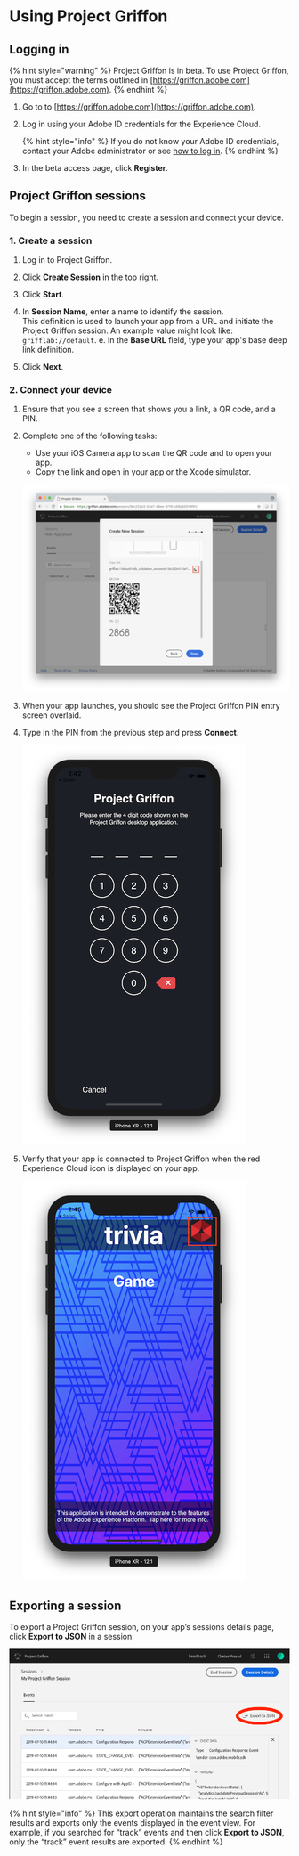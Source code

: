 # Using Project Griffon

## Logging in

{% hint style="warning" %}
Project Griffon is in beta. To use Project Griffon, you must accept the terms outlined in [https://griffon.adobe.com](https://griffon.adobe.com).
{% endhint %}

1. Go to to [https://griffon.adobe.com](https://griffon.adobe.com).
2. Log in using your Adobe ID credentials for the Experience Cloud.

    {% hint style="info" %}
    If you do not know your Adobe ID credentials, contact your Adobe administrator or see [how to log in](https://docs.adobe.com/content/help/en/core-services/interface/manage-users-and-products/getting-started-experience-cloud.html).
    {% endhint %}

3. In the beta access page, click **Register**. 

## Project Griffon sessions

To begin a session, you need to create a session and connect your device.

### 1. Create a session

1. Log in to Project Griffon. 

2. Click **Create Session** in the top right. 

3. Click **Start**.

4. In **Session Name**, enter a name to identify the session.  
    This definition is used to launch your app from a URL and initiate the Project Griffon session. An example value might look like: `grifflab://default`.
e. In the **Base URL** field, type your app's base deep link definition.
5. Click **Next**.


### 2. Connect your device

1. Ensure that you see a screen that shows you a link, a QR code, and a PIN. 
2. Complete one of the following tasks:
   * Use your iOS Camera app to scan the QR code and to open your app.
   * Copy the link and open in your app or the Xcode simulator.
   
   ![](../../.gitbook/assets/image-3.png)

3. When your app launches, you should see the Project Griffon PIN entry screen overlaid. 
4. Type in the PIN from the previous step and press **Connect**.

   ![](../../.gitbook/assets/image-6.png)

5. Verify that your app is connected to Project Griffon when the red Experience Cloud icon is displayed on your app.

   ![](../../.gitbook/assets/image-8.png)

## Exporting a session

To export a Project Griffon session, on your app’s sessions details page, click **Export to JSON** in a session:

![](../../.gitbook/assets/screen-shot-2019-07-10-at-4.07.02-pm.png)

{% hint style="info" %}
This export operation maintains the search filter results and exports only the events displayed in the event view. For example, if you searched for “track” events and then click **Export to JSON**, only the “track” event results are exported.
{% endhint %}

